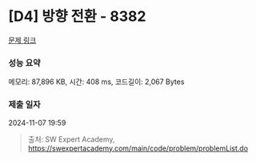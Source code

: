 # [D4] 방향 전환 - 8382 

[문제 링크](https://swexpertacademy.com/main/code/problem/problemDetail.do?contestProbId=AWyNQrCahHcDFAVP) 

### 성능 요약

메모리: 87,896 KB, 시간: 408 ms, 코드길이: 2,067 Bytes

### 제출 일자

2024-11-07 19:59



> 출처: SW Expert Academy, https://swexpertacademy.com/main/code/problem/problemList.do